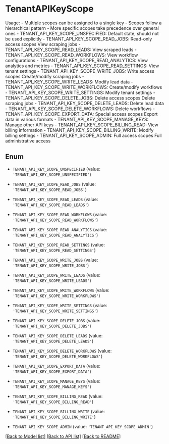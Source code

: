 # TenantAPIKeyScope

Usage: - Multiple scopes can be assigned to a single key - Scopes follow a hierarchical pattern - More specific scopes take precedence over general ones   - TENANT_API_KEY_SCOPE_UNSPECIFIED: Default state, should not be used explicitly  - TENANT_API_KEY_SCOPE_READ_JOBS: Read-only access scopes  View scraping jobs  - TENANT_API_KEY_SCOPE_READ_LEADS: View scraped leads  - TENANT_API_KEY_SCOPE_READ_WORKFLOWS: View workflow configurations  - TENANT_API_KEY_SCOPE_READ_ANALYTICS: View analytics and metrics  - TENANT_API_KEY_SCOPE_READ_SETTINGS: View tenant settings  - TENANT_API_KEY_SCOPE_WRITE_JOBS: Write access scopes  Create/modify scraping jobs  - TENANT_API_KEY_SCOPE_WRITE_LEADS: Modify lead data  - TENANT_API_KEY_SCOPE_WRITE_WORKFLOWS: Create/modify workflows  - TENANT_API_KEY_SCOPE_WRITE_SETTINGS: Modify tenant settings  - TENANT_API_KEY_SCOPE_DELETE_JOBS: Delete access scopes  Delete scraping jobs  - TENANT_API_KEY_SCOPE_DELETE_LEADS: Delete lead data  - TENANT_API_KEY_SCOPE_DELETE_WORKFLOWS: Delete workflows  - TENANT_API_KEY_SCOPE_EXPORT_DATA: Special access scopes  Export data in various formats  - TENANT_API_KEY_SCOPE_MANAGE_KEYS: Manage other API keys  - TENANT_API_KEY_SCOPE_BILLING_READ: View billing information  - TENANT_API_KEY_SCOPE_BILLING_WRITE: Modify billing settings  - TENANT_API_KEY_SCOPE_ADMIN: Full access scopes  Full administrative access

## Enum

* `TENANT_API_KEY_SCOPE_UNSPECIFIED` (value: `'TENANT_API_KEY_SCOPE_UNSPECIFIED'`)

* `TENANT_API_KEY_SCOPE_READ_JOBS` (value: `'TENANT_API_KEY_SCOPE_READ_JOBS'`)

* `TENANT_API_KEY_SCOPE_READ_LEADS` (value: `'TENANT_API_KEY_SCOPE_READ_LEADS'`)

* `TENANT_API_KEY_SCOPE_READ_WORKFLOWS` (value: `'TENANT_API_KEY_SCOPE_READ_WORKFLOWS'`)

* `TENANT_API_KEY_SCOPE_READ_ANALYTICS` (value: `'TENANT_API_KEY_SCOPE_READ_ANALYTICS'`)

* `TENANT_API_KEY_SCOPE_READ_SETTINGS` (value: `'TENANT_API_KEY_SCOPE_READ_SETTINGS'`)

* `TENANT_API_KEY_SCOPE_WRITE_JOBS` (value: `'TENANT_API_KEY_SCOPE_WRITE_JOBS'`)

* `TENANT_API_KEY_SCOPE_WRITE_LEADS` (value: `'TENANT_API_KEY_SCOPE_WRITE_LEADS'`)

* `TENANT_API_KEY_SCOPE_WRITE_WORKFLOWS` (value: `'TENANT_API_KEY_SCOPE_WRITE_WORKFLOWS'`)

* `TENANT_API_KEY_SCOPE_WRITE_SETTINGS` (value: `'TENANT_API_KEY_SCOPE_WRITE_SETTINGS'`)

* `TENANT_API_KEY_SCOPE_DELETE_JOBS` (value: `'TENANT_API_KEY_SCOPE_DELETE_JOBS'`)

* `TENANT_API_KEY_SCOPE_DELETE_LEADS` (value: `'TENANT_API_KEY_SCOPE_DELETE_LEADS'`)

* `TENANT_API_KEY_SCOPE_DELETE_WORKFLOWS` (value: `'TENANT_API_KEY_SCOPE_DELETE_WORKFLOWS'`)

* `TENANT_API_KEY_SCOPE_EXPORT_DATA` (value: `'TENANT_API_KEY_SCOPE_EXPORT_DATA'`)

* `TENANT_API_KEY_SCOPE_MANAGE_KEYS` (value: `'TENANT_API_KEY_SCOPE_MANAGE_KEYS'`)

* `TENANT_API_KEY_SCOPE_BILLING_READ` (value: `'TENANT_API_KEY_SCOPE_BILLING_READ'`)

* `TENANT_API_KEY_SCOPE_BILLING_WRITE` (value: `'TENANT_API_KEY_SCOPE_BILLING_WRITE'`)

* `TENANT_API_KEY_SCOPE_ADMIN` (value: `'TENANT_API_KEY_SCOPE_ADMIN'`)

[[Back to Model list]](../README.md#documentation-for-models) [[Back to API list]](../README.md#documentation-for-api-endpoints) [[Back to README]](../README.md)


